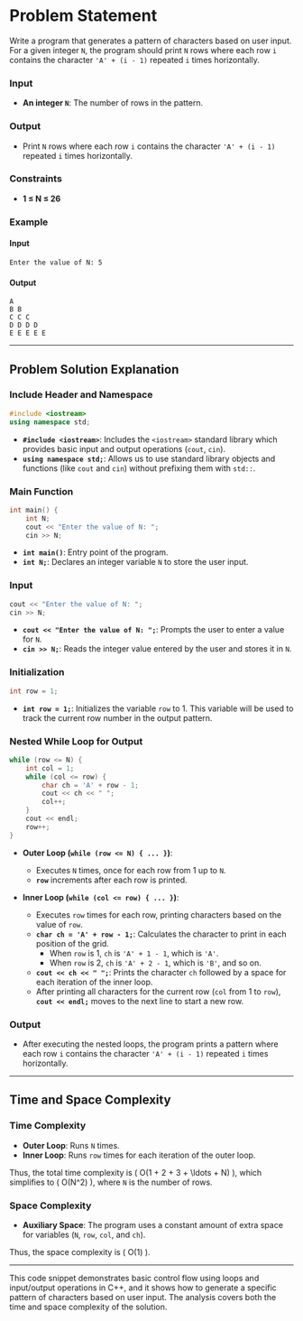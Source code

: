 # Problem Statement

Write a program that generates a pattern of characters based on user input. For a given integer `N`, the program should print `N` rows where each row `i` contains the character `'A' + (i - 1)` repeated `i` times horizontally.

### Input

- **An integer `N`**: The number of rows in the pattern.

### Output

- Print `N` rows where each row `i` contains the character `'A' + (i - 1)` repeated `i` times horizontally.

### Constraints

- **1 ≤ N ≤ 26**

### Example

#### Input
```
Enter the value of N: 5
```

#### Output
```
A 
B B 
C C C 
D D D D 
E E E E E
```

---

## Problem Solution Explanation

### Include Header and Namespace

```cpp
#include <iostream>
using namespace std;
```

- **`#include <iostream>`**: Includes the `<iostream>` standard library which provides basic input and output operations (`cout`, `cin`).
- **`using namespace std;`**: Allows us to use standard library objects and functions (like `cout` and `cin`) without prefixing them with `std::`.

### Main Function

```cpp
int main() {
    int N;
    cout << "Enter the value of N: ";
    cin >> N;
```

- **`int main()`**: Entry point of the program.
- **`int N;`**: Declares an integer variable `N` to store the user input.

### Input

```cpp
cout << "Enter the value of N: ";
cin >> N;
```

- **`cout << "Enter the value of N: ";`**: Prompts the user to enter a value for `N`.
- **`cin >> N;`**: Reads the integer value entered by the user and stores it in `N`.

### Initialization

```cpp
int row = 1;
```

- **`int row = 1;`**: Initializes the variable `row` to 1. This variable will be used to track the current row number in the output pattern.

### Nested While Loop for Output

```cpp
while (row <= N) {
    int col = 1;
    while (col <= row) {
        char ch = 'A' + row - 1;
        cout << ch << " ";
        col++;
    }
    cout << endl;
    row++;
}
```

- **Outer Loop (`while (row <= N) { ... }`)**:
    - Executes `N` times, once for each row from 1 up to `N`.
    - **`row`** increments after each row is printed.

- **Inner Loop (`while (col <= row) { ... }`)**:
    - Executes `row` times for each row, printing characters based on the value of `row`.
    - **`char ch = 'A' + row - 1;`**: Calculates the character to print in each position of the grid.
        - When `row` is 1, `ch` is `'A' + 1 - 1`, which is `'A'`.
        - When `row` is 2, `ch` is `'A' + 2 - 1`, which is `'B'`, and so on.
    - **`cout << ch << " ";`**: Prints the character `ch` followed by a space for each iteration of the inner loop.
    - After printing all characters for the current row (`col` from 1 to `row`), **`cout << endl;`** moves to the next line to start a new row.

### Output

- After executing the nested loops, the program prints a pattern where each row `i` contains the character `'A' + (i - 1)` repeated `i` times horizontally.

---

## Time and Space Complexity

### Time Complexity

- **Outer Loop**: Runs `N` times.
- **Inner Loop**: Runs `row` times for each iteration of the outer loop.

Thus, the total time complexity is \( O(1 + 2 + 3 + \ldots + N) \), which simplifies to \( O(N^2) \), where `N` is the number of rows.

### Space Complexity

- **Auxiliary Space**: The program uses a constant amount of extra space for variables (`N`, `row`, `col`, and `ch`).

Thus, the space complexity is \( O(1) \).

---

This code snippet demonstrates basic control flow using loops and input/output operations in C++, and it shows how to generate a specific pattern of characters based on user input. The analysis covers both the time and space complexity of the solution.
